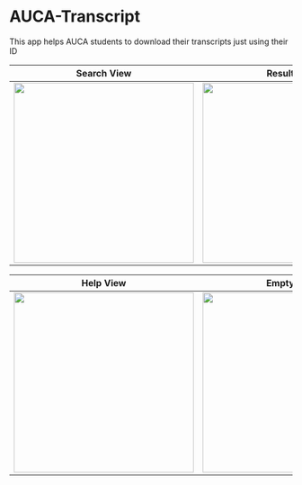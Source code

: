 # AUCA-Transcript
This app helps AUCA students to download their transcripts just using their ID

Search View   | Result View
--------------------- | ---------------------
<img src="https://user-images.githubusercontent.com/49038614/192507447-07261344-8302-40f4-90d3-0dd270040eaf.PNG" width="320"> | <img src="https://user-images.githubusercontent.com/49038614/192507401-92f3a743-14e7-4d63-9457-a13a0e7c4b1b.PNG" width="320">

Help View   | Empty View
--------------------- | ---------------------
<img src="https://user-images.githubusercontent.com/49038614/192507415-233568e6-b295-41ed-b887-e27360de8e6d.PNG" width="320"> | <img src="https://user-images.githubusercontent.com/49038614/192507364-b0fcee3c-fcf5-4e80-b45b-d640b8dfd726.PNG" width="320">
